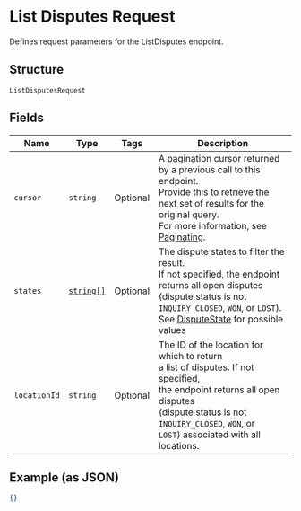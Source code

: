 
# List Disputes Request

Defines request parameters for the ListDisputes endpoint.

## Structure

`ListDisputesRequest`

## Fields

| Name | Type | Tags | Description |
|  --- | --- | --- | --- |
| `cursor` | `string` | Optional | A pagination cursor returned by a previous call to this endpoint.<br>Provide this to retrieve the next set of results for the original query.<br>For more information, see [Paginating](https://developer.squareup.com/docs/basics/api101/pagination). |
| `states` | [`string[]`](/doc/models/dispute-state.md) | Optional | The dispute states to filter the result.<br>If not specified, the endpoint<br>returns all open disputes (dispute status is not<br>`INQUIRY_CLOSED`, `WON`, or `LOST`).<br>See [DisputeState](#type-disputestate) for possible values |
| `locationId` | `string` | Optional | The ID of the location for which to return<br>a list of disputes. If not specified,<br>the endpoint returns all open disputes<br>(dispute status is not `INQUIRY_CLOSED`, `WON`, or<br>`LOST`) associated with all locations. |

## Example (as JSON)

```json
{}
```

